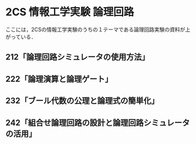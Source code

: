 # 2CS 情報工学実験 論理回路
ここには，2CSの情報工学実験のうちの１テーマである論理回路実験の資料が上がっている．

## 212「論理回路シミュレータの使用方法」

## 222「論理演算と論理ゲート」

## 232「ブール代数の公理と論理式の簡単化」

## 242「組合せ論理回路の設計と論理回路シミュレータの活用」
